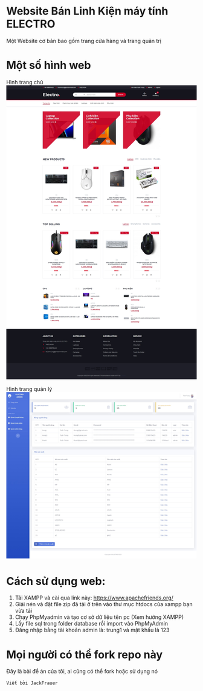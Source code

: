 # Website Bán Linh Kiện máy tính ELECTRO
Một Website cơ bản bao gồm trang cửa hàng và trang quản trị

# Một số hình web

Hình trang chủ
![Web Examble - Frontend](examples/web-frontend-main.jpeg)

Hình trang quản lý
![Web Examble - Frontend](examples/web-admin-1.jpeg)


# Cách sử dụng web:
1. Tải XAMPP và cài qua link này: https://www.apachefriends.org/
2. Giải nén và đặt file zip đã tải ở trên vào thư mục htdocs của xampp bạn vừa tải
3. Chạy PhpMyadmin và tạo cơ sở dữ liệu tên pc (Xem hướng XAMPP)
4. Lấy file sql trong folder database rồi import vào PhpMyAdmin
5. Đăng nhập bằng tài khoản admin là: trung1 và mật khẩu là 123


# Mọi người có thể fork repo này
Đây là bài đề án của tôi, ai cũng có thể fork hoặc sử dụng nó
```
Viết bởi JackFrauer
```
